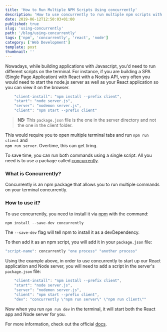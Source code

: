```yaml
---
title: 'How to Run Multiple NPM Scripts Using concurrently'
description: 'How to use concurrently to run multiple npm scripts with a single script'
date: 2019-06-12T12:50:03+01:00
published: true
slug: 'using-concurrently'
path: '/blog/using-concurrently'
tags: ['npm', 'concurrently', 'react', 'node']
category: ['Web Development']
template: post
thumbnail: ''
---
```


Nowadays, while building applications with Javascript, you'd need to run different scripts on the terminal. For instance, if you are building a SPA (Single Page Application) with React with a Nodejs API, very often you would need to start the node.js server as well as your React application so you can view it on the browser.

```js
    "client-install": "npm install --prefix client",
    "start": "node server.js",
    "server": "nodemon server.js",
    "client": "npm start --prefix client"
```

> **NB:** This `package.json` file is the one in the server directory and not the one in the client folder.

This would require you to open multiple terminal tabs and run `npm run client` and <br> `npm run server`. Overtime, this can get tiring.

To save time, you can run both commands using a single script. All you need is to use a package called [concurrently](https://github.com/kimmobrunfeldt/concurrently).

### What is Concurrently?

Concurrently is an npm package that allows you to run multiple commands on your terminal concurrently.

### How to use it?

To use concurrently, you need to install it via [npm](https://www.npmjs.com/package/concurrently) with the command:

```js
npm install --save-dev concurrently
```

The `--save-dev` flag will tell npm to install it as a devDependency.

To then add it as an npm script, you will add it in your `package.json` file:

```js
"script-name": concurrently "one process" "another process"
```

Using the example above, in order to use concurrently to start up our React application and Node server, you will need to add a script in the server's `package.json` file:

```js
    "client-install": "npm install --prefix client",
    "start": "node server.js",
    "server": "nodemon server.js",
    "client": "npm start --prefix client",
    "dev": "concurrently \"npm run server\" \"npm run client\""
```

Now when you run `npm run dev` in the terminal, it will start both the React app and Node server for you.

For more information, check out the official [docs](https://github.com/kimmobrunfeldt/concurrently/#readme).
